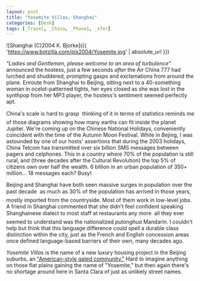 ```yaml
---
layout: post
title: "Yosemite Villas, Shanghai"
categories: [Desk]
tags: [_Travel, _China, _Phase1, _xfer]
---
```


![Shanghai (C)2004 K. Bjorke]({{ 'https://www.botzilla.com/pix2004/Yosemite.jpg' | absolute_url }})

<i>"Ladies and Gentlemen, please welcome to an area of turbulence"</i> announced the hostess, just a few seconds <i>after</i> the Air China 777 had lurched and shuddered, prompting gasps and exclamations from around the plane. Enroute from Shanghai to Beijing, sitting next to a 40-something woman in ocelot-patterned tights, her eyes closed as she was lost in the synthpop from her MP3 player, the hostess's sentiment seemed perfectly apt.

<!--more-->
China's scale is hard to grasp &#151; thinking of it in terms of statistics reminds me of those diagrams showing how many earths can fit inside the planet Jupiter. We're coming up on the Chinese National Holidays, conveniently coincident with the time of the Autumn Moon Festival. While in Bejing, I was astounded by one of our hosts' assertions that during the 2003 holidays, China Telcom has transmitted over six billion SMS messages between pagers and celphones. This in a country where 70% of the population is still rural, and (three decades after the Cultural Revolution) the top 5% of citizens own over half the wealth. 6 billion in an urban population of 350+ million... 18 messages each? Busy!

Beijing and Shanghai have both seen massive surges in population over the past decade &#151; as much as 30% of the population has arrived in those years, mostly imported from the countryside. Most of them work in low-level jobs. A friend in Shanghai commented that she didn't feel confident speaking Shanghainese dialect to most staff at restaurants any more &#151; all they ever seemed to understand was the nationalized <i>putonghua</i> Mandarin. I couldn't help but think that this language difference could spell a durable class distinction within the city, just as the French and English concession areas once defined language-based barriers of their own, many decades ago.

<i>Yosemite Villas</i> is the name of a new luxury housing project in the Beijing suburbs, an <a href="http://www.bristol.ac.uk/sps/cnrpapersword/gated/giroir.pdf">"American-style gated community."</a> Hard to imagine anything on those flat plains gaining the name of "Yosemite," but then again there's no shortage around here in Santa Clara of just as unlikely street names.

